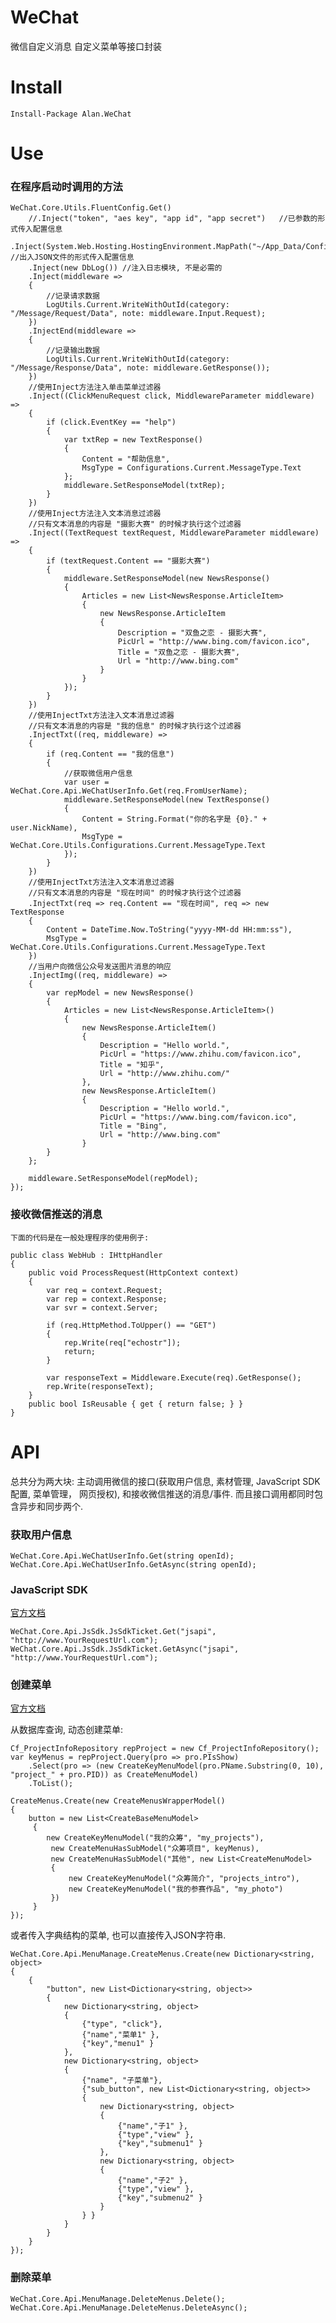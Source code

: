 # WeChat
微信自定义消息 自定义菜单等接口封装

# Install

	Install-Package Alan.WeChat

# Use

### 在程序启动时调用的方法


    WeChat.Core.Utils.FluentConfig.Get()
		//.Inject("token", "aes key", "app id", "app secret")   //已参数的形式传入配置信息
		.Inject(System.Web.Hosting.HostingEnvironment.MapPath("~/App_Data/Config.json")) //出入JSON文件的形式传入配置信息
		.Inject(new DbLog()) //注入日志模块, 不是必需的
		.Inject(middleware =>
		{
			//记录请求数据
			LogUtils.Current.WriteWithOutId(category: "/Message/Request/Data", note: middleware.Input.Request);
		})
		.InjectEnd(middleware =>
		{
			//记录输出数据
			LogUtils.Current.WriteWithOutId(category: "/Message/Response/Data", note: middleware.GetResponse());
		})
		//使用Inject方法注入单击菜单过滤器
		.Inject((ClickMenuRequest click, MiddlewareParameter middleware) =>
		{
			if (click.EventKey == "help")
			{
				var txtRep = new TextResponse()
				{
					Content = "帮助信息",
					MsgType = Configurations.Current.MessageType.Text
				};
				middleware.SetResponseModel(txtRep);
			}
		})
		//使用Inject方法注入文本消息过滤器
		//只有文本消息的内容是 "摄影大赛" 的时候才执行这个过滤器
		.Inject((TextRequest textRequest, MiddlewareParameter middleware) =>
		{
			if (textRequest.Content == "摄影大赛")
			{
				middleware.SetResponseModel(new NewsResponse()
				{
					Articles = new List<NewsResponse.ArticleItem>
					{
						new NewsResponse.ArticleItem
						{
							Description = "双鱼之恋 - 摄影大赛",
							PicUrl = "http://www.bing.com/favicon.ico",
							Title = "双鱼之恋 - 摄影大赛",
							Url = "http://www.bing.com"
						}
					}
				});
			}
		})
		//使用InjectTxt方法注入文本消息过滤器
		//只有文本消息的内容是 "我的信息" 的时候才执行这个过滤器
		.InjectTxt((req, middleware) =>
		{
			if (req.Content == "我的信息")
			{
				//获取微信用户信息
				var user = WeChat.Core.Api.WeChatUserInfo.Get(req.FromUserName);
				middleware.SetResponseModel(new TextResponse()
				{
					Content = String.Format("你的名字是 {0}." + user.NickName),
					MsgType = WeChat.Core.Utils.Configurations.Current.MessageType.Text
				});
			}
		})
		//使用InjectTxt方法注入文本消息过滤器
		//只有文本消息的内容是 "现在时间" 的时候才执行这个过滤器
		.InjectTxt(req => req.Content == "现在时间", req => new TextResponse
		{
			Content = DateTime.Now.ToString("yyyy-MM-dd HH:mm:ss"),
			MsgType = WeChat.Core.Utils.Configurations.Current.MessageType.Text
		})
		//当用户向微信公众号发送图片消息的响应
		.InjectImg((req, middleware) =>
		{
			var repModel = new NewsResponse()
			{
				Articles = new List<NewsResponse.ArticleItem>()
				{
					new NewsResponse.ArticleItem()
					{
						Description = "Hello world.",
						PicUrl = "https://www.zhihu.com/favicon.ico",
						Title = "知乎",
						Url = "http://www.zhihu.com/"
					},
					new NewsResponse.ArticleItem()
					{
						Description = "Hello world.",
						PicUrl = "https://www.bing.com/favicon.ico",
						Title = "Bing",
						Url = "http://www.bing.com"
					}
            }
        };

        middleware.SetResponseModel(repModel);
    });


### 接收微信推送的消息
	
	下面的代码是在一般处理程序的使用例子: 

	public class WebHub : IHttpHandler
    {
        public void ProcessRequest(HttpContext context)
        {
            var req = context.Request;
            var rep = context.Response;
            var svr = context.Server;

            if (req.HttpMethod.ToUpper() == "GET")
            {
                rep.Write(req["echostr"]);
                return;
            }

            var responseText = Middleware.Execute(req).GetResponse();
            rep.Write(responseText);
        }
        public bool IsReusable { get { return false; } }
    }


# API

总共分为两大块: 主动调用微信的接口(获取用户信息, 素材管理, JavaScript SDK配置, 菜单管理， 网页授权), 和接收微信推送的消息/事件.  而且接口调用都同时包含异步和同步两个.

### 获取用户信息

	WeChat.Core.Api.WeChatUserInfo.Get(string openId);
	WeChat.Core.Api.WeChatUserInfo.GetAsync(string openId);

### JavaScript SDK

[官方文档](http://mp.weixin.qq.com/wiki/7/1c97470084b73f8e224fe6d9bab1625b.html)

	WeChat.Core.Api.JsSdk.JsSdkTicket.Get("jsapi", "http://www.YourRequestUrl.com");
	WeChat.Core.Api.JsSdk.JsSdkTicket.GetAsync("jsapi", "http://www.YourRequestUrl.com");

### 创建菜单

[官方文档](http://mp.weixin.qq.com/wiki/6/95cade7d98b6c1e1040cde5d9a2f9c26.html)

从数据库查询, 动态创建菜单:

    Cf_ProjectInfoRepository repProject = new Cf_ProjectInfoRepository();
    var keyMenus = repProject.Query(pro => pro.PIsShow)
        .Select(pro => (new CreateKeyMenuModel(pro.PName.Substring(0, 10), "project_" + pro.PID)) as CreateMenuModel)
        .ToList();

    CreateMenus.Create(new CreateMenusWrapperModel()
    {
        button = new List<CreateBaseMenuModel>
         {
            new CreateKeyMenuModel("我的众筹", "my_projects"),
             new CreateMenuHasSubModel("众筹项目", keyMenus),
             new CreateMenuHasSubModel("其他", new List<CreateMenuModel>
             {
                 new CreateKeyMenuModel("众筹简介", "projects_intro"),
                 new CreateKeyMenuModel("我的参赛作品", "my_photo")
             })
         }
    });

或者传入字典结构的菜单, 也可以直接传入JSON字符串.

    WeChat.Core.Api.MenuManage.CreateMenus.Create(new Dictionary<string, object>
    {
        {
            "button", new List<Dictionary<string, object>>
            {
                new Dictionary<string, object>
                {
                    {"type", "click"},
                    {"name","菜单1" },
                    {"key","menu1" }
                },
                new Dictionary<string, object>
                {
                    {"name", "子菜单"},
                    {"sub_button", new List<Dictionary<string, object>>
                    {
                        new Dictionary<string, object>
                        {
                            {"name","子1" },
                            {"type","view" },
                            {"key","submenu1" }
                        },
                        new Dictionary<string, object>
                        {
                            {"name","子2" },
                            {"type","view" },
                            {"key","submenu2" }
                        }
                    } }
                }
            }
        }
    });
	

### 删除菜单

	WeChat.Core.Api.MenuManage.DeleteMenus.Delete();
	WeChat.Core.Api.MenuManage.DeleteMenus.DeleteAsync();
